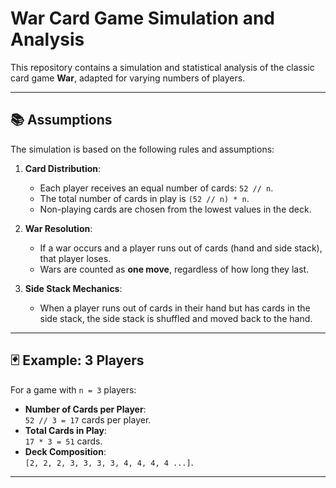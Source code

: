 # War Card Game Simulation and Analysis

This repository contains a simulation and statistical analysis of the classic card game **War**, adapted for varying numbers of players.

---

## 📚 Assumptions

The simulation is based on the following rules and assumptions:

1. **Card Distribution**:
   - Each player receives an equal number of cards: `52 // n`.
   - The total number of cards in play is `(52 // n) * n`.
   - Non-playing cards are chosen from the lowest values in the deck.

2. **War Resolution**:
   - If a war occurs and a player runs out of cards (hand and side stack), that player loses.
   - Wars are counted as **one move**, regardless of how long they last.

3. **Side Stack Mechanics**:
   - When a player runs out of cards in their hand but has cards in the side stack, the side stack is shuffled and moved back to the hand.

---

## 🃏 Example: 3 Players

For a game with `n = 3` players:
- **Number of Cards per Player**:  
  `52 // 3 = 17` cards per player.
- **Total Cards in Play**:  
  `17 * 3 = 51` cards.
- **Deck Composition**:  
  `[2, 2, 2, 3, 3, 3, 3, 4, 4, 4, 4 ...]`.

---
